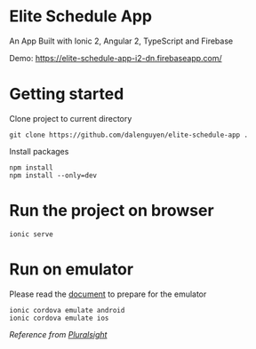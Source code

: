 # Elite Schedule App

An App Built with Ionic 2, Angular 2, TypeScript and Firebase

Demo: https://elite-schedule-app-i2-dn.firebaseapp.com/

# Getting started

Clone project to current directory

```
git clone https://github.com/dalenguyen/elite-schedule-app .
```

Install packages

```
npm install
npm install --only=dev
```

# Run the project on browser

```
ionic serve
```

# Run on emulator

Please read the [document](https://ionicframework.com/docs/cli/cordova/emulate/) to prepare for the emulator

```
ionic cordova emulate android
ionic cordova emulate ios
```

*Reference from [Pluralsight](https://app.pluralsight.com/courses/ionic2-angular2-typescript-mobile-apps)*
